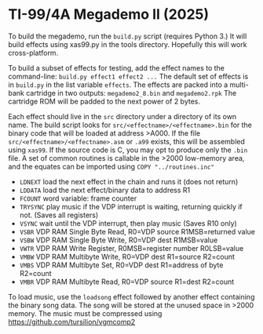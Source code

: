 # TI-99/4A Megademo II (2025)

To build the megademo, run the `build.py` script (requires Python 3.)
It will build effects using xas99.py in the tools directory. Hopefully this will work cross-platform.

To build a subset of effects for testing, add the effect names to the command-line: `build.py effect1 effect2 ...`
The default set of effects is in `build.py` in the list variable `effects`.
The effects are packed into a multi-bank cartridge in two outputs: `megademo2_8.bin` and `megademo2.rpk`
The cartridge ROM will be padded to the next power of 2 bytes.

Each effect should live in the `src` directory under a directory of its own name.
The build script looks for `src/<effectname>/<effectname>.bin` for the binary code that will be loaded at address >A000.
If the file `src/<effectname>/<effectname>.asm` or `.a99` exists, this will be assembled using `xas99`.
If the source code is C, you may opt to produce only the `.bin` file.
A set of common routines is callable in the >2000 low-memory area, and the equates can be imported using `COPY "../routines.inc"`

* `LDNEXT` load the next effect in the chain and runs it (does not return)
* `LDDATA` load the next effect/binary data to address R1
* `FCOUNT` word variable: frame counter
* `TRYSYNC` play music if the VDP interrupt is waiting, returning quickly if not. (Saves all registers)
* `VSYNC` wait until the VDP interrupt, then play music (Saves R10 only)
* `VSBR` VDP RAM Single Byte Read, R0=VDP source R1MSB=returned value
* `VSBW` VDP RAM Single Byte Write, R0=VDP dest R1MSB=value
* `VWTR` VDP RAM Write Register, R0MSB=register number R0LSB=value
* `VMBW` VDP RAM Multibyte Write, R0=VDP dest R1=source R2=count
* `VMBS` VDP RAM Multibyte Set, R0=VDP dest R1=address of byte R2=count
* `VMBR` VDP RAM Multibyte Read, R0=VDP source R1=dest R2=count

To load music, use the `loadsong` effect followed by another effect containing the binary song data.
The song will be stored at the unused space in >2000 memory.
The music must be compressed using https://github.com/tursilion/vgmcomp2

